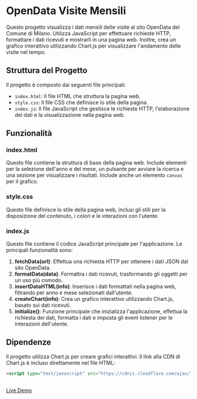# OpenData Visite Mensili

Questo progetto visualizza i dati mensili delle visite al sito OpenData del Comune di Milano. Utilizza JavaScript per effettuare richieste HTTP, formattare i dati ricevuti e mostrarli in una pagina web. Inoltre, crea un grafico interattivo utilizzando Chart.js per visualizzare l'andamento delle visite nel tempo.

## Struttura del Progetto

Il progetto è composto dai seguenti file principali:

- `index.html`: Il file HTML che struttura la pagina web.
- `style.css`: Il file CSS che definisce lo stile della pagina.
- `index.js`: Il file JavaScript che gestisce le richieste HTTP, l'elaborazione dei dati e la visualizzazione nella pagina web.

## Funzionalità

### index.html

Questo file contiene la struttura di base della pagina web. Include elementi per la selezione dell'anno e del mese, un pulsante per avviare la ricerca e una sezione per visualizzare i risultati. Include anche un elemento `canvas` per il grafico.

### style.css

Questo file definisce lo stile della pagina web, inclusi gli stili per la disposizione del contenuto, i colori e le interazioni con l'utente.

### index.js

Questo file contiene il codice JavaScript principale per l'applicazione. Le principali funzionalità sono:

1. **fetchData(url)**: Effettua una richiesta HTTP per ottenere i dati JSON dal sito OpenData.
2. **formatData(data)**: Formattra i dati ricevuti, trasformando gli oggetti per un uso più comodo.
3. **insertDataHTML(info)**: Inserisce i dati formattati nella pagina web, filtrando per anno e mese selezionati dall'utente.
4. **createChart(info)**: Crea un grafico interattivo utilizzando Chart.js, basato sui dati ricevuti.
5. **initialize()**: Funzione principale che inizializza l'applicazione, effettua la richiesta dei dati, formatta i dati e imposta gli event listener per le interazioni dell'utente.

## Dipendenze

Il progetto utilizza Chart.js per creare grafici interattivi. Il link alla CDN di Chart.js è incluso direttamente nel file HTML:

```html
<script type="text/javascript" src="https://cdnjs.cloudflare.com/ajax/libs/Chart.js/2.9.4/Chart.js"></script>
```

##

<p><a href="https://stetisci.github.io/opendata/">Live Demo</p>

